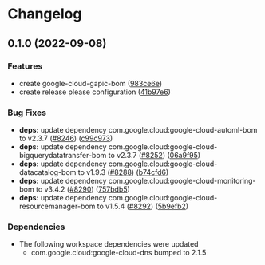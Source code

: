 # Changelog

## 0.1.0 (2022-09-08)


### Features

* create google-cloud-gapic-bom ([983ce6e](https://github.com/googleapis/google-cloud-java/commit/983ce6e1f49f4ceb47868510d9eb5ba08a58d8a9))
* create release please configuration ([41b97e6](https://github.com/googleapis/google-cloud-java/commit/41b97e6d0d38a54fbabf51a3069bf1473c48f730))


### Bug Fixes

* **deps:** update dependency com.google.cloud:google-cloud-automl-bom to v2.3.7 ([#8246](https://github.com/googleapis/google-cloud-java/issues/8246)) ([c99c973](https://github.com/googleapis/google-cloud-java/commit/c99c973ccb5f59f760b244c274f19320beb85885))
* **deps:** update dependency com.google.cloud:google-cloud-bigquerydatatransfer-bom to v2.3.7 ([#8252](https://github.com/googleapis/google-cloud-java/issues/8252)) ([06a9f95](https://github.com/googleapis/google-cloud-java/commit/06a9f959c0145586640c59a3f69e1eac6a6759c1))
* **deps:** update dependency com.google.cloud:google-cloud-datacatalog-bom to v1.9.3 ([#8288](https://github.com/googleapis/google-cloud-java/issues/8288)) ([b74cfd6](https://github.com/googleapis/google-cloud-java/commit/b74cfd61f54dd2cec67b6a18e7ffd64763e9c193))
* **deps:** update dependency com.google.cloud:google-cloud-monitoring-bom to v3.4.2 ([#8290](https://github.com/googleapis/google-cloud-java/issues/8290)) ([757bdb5](https://github.com/googleapis/google-cloud-java/commit/757bdb50aec4a4f5fe664a9f9f22ce9679605a94))
* **deps:** update dependency com.google.cloud:google-cloud-resourcemanager-bom to v1.5.4 ([#8292](https://github.com/googleapis/google-cloud-java/issues/8292)) ([5b9efb2](https://github.com/googleapis/google-cloud-java/commit/5b9efb2f02cccde4c3b97af04ab7693fa823ce07))


### Dependencies

* The following workspace dependencies were updated
    * com.google.cloud:google-cloud-dns bumped to 2.1.5
